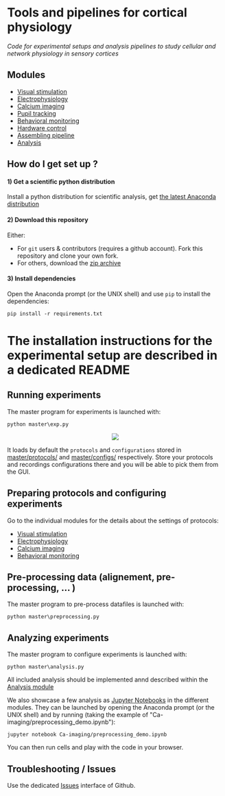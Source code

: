 # Tools and pipelines for cortical physiology

*Code for experimental setups and analysis pipelines to study cellular and network physiology in sensory cortices*

## Modules

- [Visual stimulation](visual_stim/README.md)
- [Electrophysiology](electrophy/README.md)
- [Calcium imaging](Ca_imaging/README.md)
- [Pupil tracking](pupil/README.md)
- [Behavioral monitoring](behavioral_monitoring/README.md)
- [Hardware control](hardware_control/README.md)
- [Assembling pipeline](assembling/README.md)
- [Analysis](analysis/README.md)

## How do I get set up ?


#### 1) Get a scientific python distribution

Install a python distribution for scientific analysis, get [the latest Anaconda distribution](https://www.anaconda.com/products/individual)

#### 2) Download this repository

Either:
- For `git` users & contributors (requires a github account). Fork this repository and clone your own fork.
- For others, download the [zip archive](https://github.com/yzerlaut/cortical-physio-icm/archive/master.zip)

#### 3) Install dependencies

Open the Anaconda prompt (or the UNIX shell) and use `pip` to install the dependencies:
```
pip install -r requirements.txt
```

# The installation instructions for the experimental setup are described in a dedicated README


## Running experiments

The master program for experiments is launched with:
```
python master\exp.py
```

<p align="center">
  <img src="doc/gui-master.png"/>
</p>

It loads by default the `protocols` and `configurations` stored in [master/protocols/](master/protocols/) and [master/configs/](master/configs/) respectively. Store your protocols and recordings configurations there and you will be able to pick them from the GUI.

## Preparing protocols and configuring experiments

Go to the individual modules for the details about the settings of protocols:
- [Visual stimulation](visual_stim/README.md)
- [Electrophysiology](electrophy/README.md)
- [Calcium imaging](Ca-imaging/README.md)
- [Behavioral monitoring](behavioral_monitoring/README.md)

## Pre-processing data (alignement, pre-processing, ... )

The master program to pre-process datafiles is launched with:
```
python master\preprocessing.py
```

## Analyzing experiments

The master program to configure experiments is launched with:
```
python master\analysis.py
```

All included analysis should be implemented annd described within the [Analysis module](analysis/README.md)

We also showcase a few analysis as [Jupyter Notebooks](https://jupyter.org/) in the different modules. They can be launched by opening the Anaconda prompt (or the UNIX shell) and by running (taking the example of "Ca-imaging/preprocessing_demo.ipynb"):
```
jupyter notebook Ca-imaging/preprocessing_demo.ipynb
```
You can then run cells and play with the code in your browser.

## Troubleshooting / Issues

Use the dedicated [Issues](https://github.com/yzerlaut/cortical-physio-icm/issues) interface of Github.

